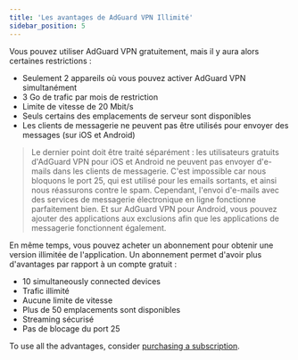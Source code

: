 ```yaml
---
title: 'Les avantages de AdGuard VPN Illimité'
sidebar_position: 5
---
```


Vous pouvez utiliser AdGuard VPN gratuitement, mais il y aura alors certaines restrictions :

- Seulement 2 appareils où vous pouvez activer AdGuard VPN simultanément
- 3 Go de trafic par mois de restriction
- Limite de vitesse de 20 Mbit/s
- Seuls certains des emplacements de serveur sont disponibles
- Les clients de messagerie ne peuvent pas être utilisés pour envoyer des messages (sur iOS et Android)

> Le dernier point doit être traité séparément : les utilisateurs gratuits d'AdGuard VPN pour iOS et Android ne peuvent pas envoyer d'e-mails dans les clients de messagerie. C'est impossible car nous bloquons le port 25, qui est utilisé pour les emails sortants, et ainsi nous réassurons contre le spam. Cependant, l'envoi d'e-mails avec des services de messagerie électronique en ligne fonctionne parfaitement bien. Et sur AdGuard VPN pour Android, vous pouvez ajouter des applications aux exclusions afin que les applications de messagerie fonctionnent également.

En même temps, vous pouvez acheter un abonnement pour obtenir une version illimitée de l'application. Un abonnement permet d'avoir plus d'avantages par rapport à un compte gratuit :

- 10 simultaneously connected devices
- Trafic illimité
- Aucune limite de vitesse
- Plus de 50 emplacements sont disponibles
- Streaming sécurisé
- Pas de blocage du port 25

To use all the advantages, consider [purchasing a subscription](/general/subscription).
